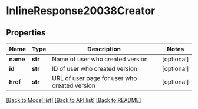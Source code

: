 # InlineResponse20038Creator

## Properties
Name | Type | Description | Notes
------------ | ------------- | ------------- | -------------
**name** | **str** | Name of user who created version | [optional] 
**id** | **str** | ID of user who created version | [optional] 
**href** | **str** | URL of user page for user who created version | [optional] 

[[Back to Model list]](../README.md#documentation-for-models) [[Back to API list]](../README.md#documentation-for-api-endpoints) [[Back to README]](../README.md)


